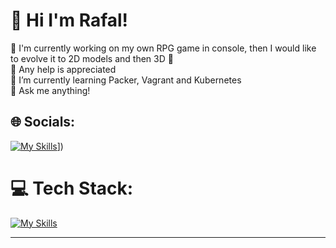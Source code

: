 # 🍜 Hi I'm Rafal!
🐍 I'm currently working on my own RPG game in console, then I would like to evolve it to 2D models and then 3D 🐍<br>🤝 Any help is appreciated<br>🌱 I’m currently learning Packer, Vagrant and Kubernetes<br>💬 Ask me anything!


## 🌐 Socials:
[![My Skills](https://skillicons.dev/icons?i=linkedin)]([[https://skillicons.dev](https://linkedin.com/in/https://www.linkedin.com/in/rafaltatun/))])

# 💻 Tech Stack:
[![My Skills](https://skillicons.dev/icons?i=py,vscode,raspberrypi,docker,linux,vim,gitlab,bash,git,github,grafana,prometheus,jenkins,ansible)](https://skillicons.dev) 

---
